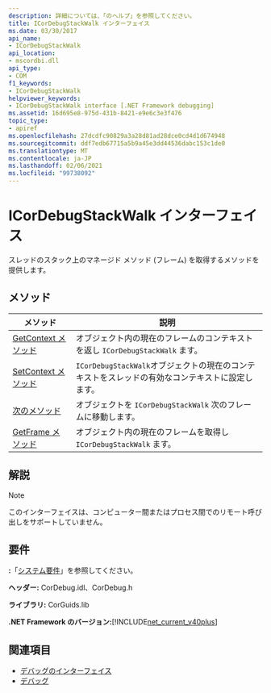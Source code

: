 ```yaml
---
description: 詳細については、「のヘルプ」を参照してください。
title: ICorDebugStackWalk インターフェイス
ms.date: 03/30/2017
api_name:
- ICorDebugStackWalk
api_location:
- mscordbi.dll
api_type:
- COM
f1_keywords:
- ICorDebugStackWalk
helpviewer_keywords:
- ICorDebugStackWalk interface [.NET Framework debugging]
ms.assetid: 16d695e8-975d-431b-8421-e9e6c3e3f476
topic_type:
- apiref
ms.openlocfilehash: 27dcdfc90829a3a28d81ad28dce0cd4d1d674948
ms.sourcegitcommit: ddf7edb67715a5b9a45e3dd44536dabc153c1de0
ms.translationtype: MT
ms.contentlocale: ja-JP
ms.lasthandoff: 02/06/2021
ms.locfileid: "99738092"
---
```

# <a name="icordebugstackwalk-interface"></a>ICorDebugStackWalk インターフェイス

スレッドのスタック上のマネージド メソッド (フレーム) を取得するメソッドを提供します。  
  
## <a name="methods"></a>メソッド  
  
|メソッド|説明|  
|------------|-----------------|  
|[GetContext メソッド](icordebugstackwalk-getcontext-method.md)|オブジェクト内の現在のフレームのコンテキストを返し `ICorDebugStackWalk` ます。|  
|[SetContext メソッド](icordebugstackwalk-setcontext-method.md)|`ICorDebugStackWalk`オブジェクトの現在のコンテキストをスレッドの有効なコンテキストに設定します。|  
|[次のメソッド](icordebugstackwalk-next-method.md)|オブジェクトを `ICorDebugStackWalk` 次のフレームに移動します。|  
|[GetFrame メソッド](icordebugstackwalk-getframe-method.md)|オブジェクト内の現在のフレームを取得し `ICorDebugStackWalk` ます。|  
  
## <a name="remarks"></a>解説  
  
> [!NOTE]
> このインターフェイスは、コンピューター間またはプロセス間でのリモート呼び出しをサポートしていません。  
  
## <a name="requirements"></a>要件  

 **:**「[システム要件](../../get-started/system-requirements.md)」を参照してください。  
  
 **ヘッダー:** CorDebug.idl、CorDebug.h  
  
 **ライブラリ:** CorGuids.lib  
  
 **.NET Framework のバージョン:**[!INCLUDE[net_current_v40plus](../../../../includes/net-current-v40plus-md.md)]  
  
## <a name="see-also"></a>関連項目

- [デバッグのインターフェイス](debugging-interfaces.md)
- [デバッグ](index.md)
